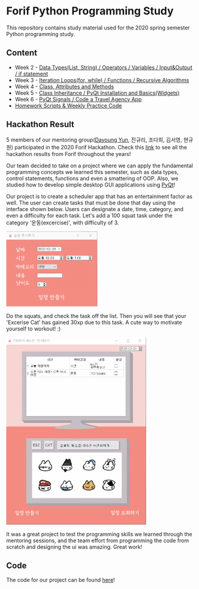 # Forif Python Programming Study
This repository contains study material used for the 2020 spring semester Python programming study. 

## Content
- Week 2 - [Data Types(List, String) / Operators / Variables / Input&Output / if statement](1주차.pdf)
- Week 3 - [Iteration Loops(for, while) / Functions / Recursive Algorithms](2주차.pdf)
- Week 4 - [Class, Attributes and Methods](4주차.pdf)
- Week 5 - [Class Inheritance / PyQt Installation and Basics(Widgets)](5주차.pdf)
- Week 6 - [PyQt Signals / Code a Travel Agency App](6주차.pdf)
- [Homework Scripts & Weekly Practice Code](forif)

## Hackathon Result
5 members of our mentoring group([Dayoung Yun](), 진규리, 조다희, 김서영, 현규원) participated in the 2020 Forif Hackathon. Check this [link](https://github.com/orgs/hforif/repositories) to see all the hackathon results from Forif throughout the years!

Our team decided to take on a project where we can apply the fundamental programming concepts we learned this semester, such as data types, control statements, functions and even a smattering of OOP. Also, we studied how to develop simple desktop GUI applications using [PyQt](https://doc.qt.io/qtforpython/)!   

Our project is to create a scheduler app that has an entertainment factor as well. The user can create tasks that must be done that day using the interface shown below. Users can designate a date, time, category, and even a difficulty for each task. Let's add a 100 squat task under the category '운동(excercise)', with difficulty of 3.   

<img src="create_task.gif" height="200">

Do the squats, and check the task off the list. Then you will see that your 'Excerise Cat' has gained 30xp due to this task. A cute way to motivate yourself to workout! :)   
<!-- ![Cat LevelUP](cat_levelup.gif =x100)    -->
<img src="cat_levelup.gif" height="500">

It was a great project to test the programming skills we learned through the mentoring sessions, and the team effort from programming the code from scratch and designing the ui was amazing. Great work!

## Code
The code for our project can be found [here](https://github.com/ektmf7890/2020-1-FORIF-Hackathon)!
